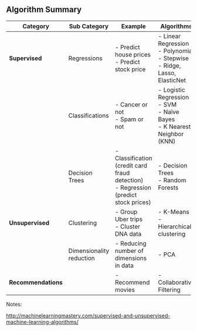 ## Algorithm Summary

| Category            | Sub Category             | Example                                                                                  | Algorithms                                                                               |
|---------------------|--------------------------|------------------------------------------------------------------------------------------|------------------------------------------------------------------------------------------|
| **Supervised**      | Regressions              | - Predict house prices<br/>- Predict stock price                                         | - Linear Regression <br/> - Polynomial <br/> - Stepwise <br/> - Ridge, Lasso, ElasticNet |
|                     | Classifications          | - Cancer or not <br/> - Spam or not                                                      | - Logistic Regression <br/> - SVM <br/> - Naïve Bayes <br/> - K Nearest Neighbor (KNN)   |
|                     | Decision Trees           | - Classification (credit card fraud detection) <br/> - Regression (predict stock prices) | - Decision Trees <br/> - Random Forests                                                  |
| **Unsupervised**    | Clustering               | - Group Uber trips <br/> - Cluster DNA data                                              | - K-Means <br/> - Hierarchical clustering                                                |
|                     | Dimensionality reduction | - Reducing number of dimensions in data                                                  | - PCA                                                                                    |
| **Recommendations** |                          | - Recommend movies                                                                       | - Collaborative Filtering                                                                |

<!-- {"left" : 0.49, "top" : 2, "height" : 1, "width" : 16.53, "columnwidth" : [3.3, 3.7, 5.33, 4.2]} -->


Notes:

http://machinelearningmastery.com/supervised-and-unsupervised-machine-learning-algorithms/

